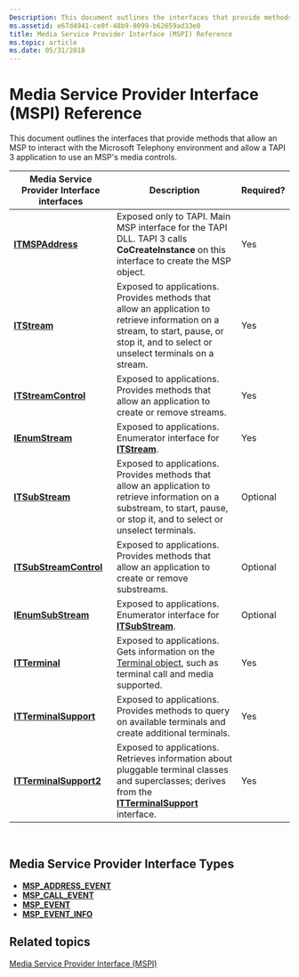 ```yaml
---
Description: This document outlines the interfaces that provide methods that allow an MSP to interact with the Microsoft Telephony environment and allow a TAPI 3 application to use an MSPs media controls.
ms.assetid: e67d4941-ce0f-48b9-8099-b62659ad33e0
title: Media Service Provider Interface (MSPI) Reference
ms.topic: article
ms.date: 05/31/2018
---
```


# Media Service Provider Interface (MSPI) Reference

This document outlines the interfaces that provide methods that allow an MSP to interact with the Microsoft Telephony environment and allow a TAPI 3 application to use an MSP's media controls.



| Media Service Provider Interface interfaces      | Description                                                                                                                                                                            | Required? |
|--------------------------------------------------|----------------------------------------------------------------------------------------------------------------------------------------------------------------------------------------|-----------|
| [**ITMSPAddress**](/windows/desktop/api/msp/nn-msp-itmspaddress)             | Exposed only to TAPI. Main MSP interface for the TAPI DLL. TAPI 3 calls **CoCreateInstance** on this interface to create the MSP object.                                               | Yes       |
| [**ITStream**](https://msdn.microsoft.com/en-us/library/ms732390(v=VS.85).aspx)                     | Exposed to applications. Provides methods that allow an application to retrieve information on a stream, to start, pause, or stop it, and to select or unselect terminals on a stream. | Yes       |
| [**ITStreamControl**](https://msdn.microsoft.com/en-us/library/ms732393(v=VS.85).aspx)       | Exposed to applications. Provides methods that allow an application to create or remove streams.                                                                                       | Yes       |
| [**IEnumStream**](/windows/desktop/api/tapi3if/nn-tapi3if-ienumstream)               | Exposed to applications. Enumerator interface for [**ITStream**](https://msdn.microsoft.com/en-us/library/ms732390(v=VS.85).aspx).                                                                                                        | Yes       |
| [**ITSubStream**](https://msdn.microsoft.com/en-us/library/ms732440(v=VS.85).aspx)               | Exposed to applications. Provides methods that allow an application to retrieve information on a substream, to start, pause, or stop it, and to select or unselect terminals.          | Optional  |
| [**ITSubStreamControl**](https://msdn.microsoft.com/en-us/library/ms732442(v=VS.85).aspx) | Exposed to applications. Provides methods that allow an application to create or remove substreams.                                                                                    | Optional  |
| [**IEnumSubStream**](/windows/desktop/api/tapi3if/nn-tapi3if-ienumsubstream)         | Exposed to applications. Enumerator interface for [**ITSubStream**](https://msdn.microsoft.com/en-us/library/ms732440(v=VS.85).aspx).                                                                                                  | Optional  |
| [**ITTerminal**](https://msdn.microsoft.com/en-us/library/ms732646(v=VS.85).aspx)                 | Exposed to applications. Gets information on the [Terminal object](terminal-object.md), such as terminal call and media supported.                                                    | Yes       |
| [**ITTerminalSupport**](https://msdn.microsoft.com/en-us/library/ms733156(v=VS.85).aspx)   | Exposed to applications. Provides methods to query on available terminals and create additional terminals.                                                                             | Yes       |
| [**ITTerminalSupport2**](/windows/desktop/api/tapi3if/nn-tapi3if-itterminalsupport2) | Exposed to applications. Retrieves information about pluggable terminal classes and superclasses; derives from the [**ITTerminalSupport**](https://msdn.microsoft.com/en-us/library/ms733156(v=VS.85).aspx) interface.           | Yes       |



 

## Media Service Provider Interface Types

-   [**MSP\_ADDRESS\_EVENT**](/windows/win32/api/msp/ne-msp-msp_address_event)
-   [**MSP\_CALL\_EVENT**](/windows/win32/api/msp/ne-msp-msp_call_event)
-   [**MSP\_EVENT**](/windows/win32/api/msp/ne-msp-msp_event)
-   [**MSP\_EVENT\_INFO**](/windows/win32/api/msp/ns-msp-msp_event_info)

## Related topics

<dl> <dt>

[Media Service Provider Interface (MSPI)](media-service-provider-interface-mspi-.md)
</dt> </dl>

 

 



